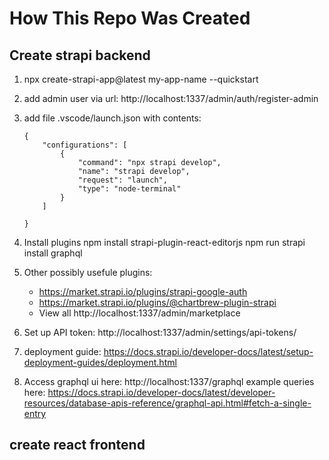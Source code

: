 # How This Repo Was Created
## Create strapi backend

1. npx create-strapi-app@latest my-app-name --quickstart
1. add admin user via url: http://localhost:1337/admin/auth/register-admin
1. add file .vscode/launch.json with contents:
    ```
    {
        "configurations": [
            {
                "command": "npx strapi develop",
                "name": "strapi develop",
                "request": "launch",
                "type": "node-terminal"
            }
        ]

    }
    ```
1. Install plugins
	npm install strapi-plugin-react-editorjs
	npm run strapi install graphql

1. Other possibly usefule plugins:
    - https://market.strapi.io/plugins/strapi-google-auth
    - https://market.strapi.io/plugins/@chartbrew-plugin-strapi
    - View all http://localhost:1337/admin/marketplace

1. Set up API token: http://localhost:1337/admin/settings/api-tokens/
1. deployment guide: https://docs.strapi.io/developer-docs/latest/setup-deployment-guides/deployment.html
1. Access graphql ui here: http://localhost:1337/graphql
	example queries here: https://docs.strapi.io/developer-docs/latest/developer-resources/database-apis-reference/graphql-api.html#fetch-a-single-entry

## create react frontend

 